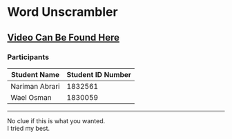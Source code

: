 # Word Unscrambler

## [Video Can Be Found Here](https://youtu.be/Xx7kKJqK4bQ)

### Participants

| Student Name   | Student ID Number |
| -------------- | ----------------- |
| Nariman Abrari | 1832561           |
| Wael Osman     | 1830059           |

<hr />

No clue if this is what you wanted. <br/>
I tried my best.
